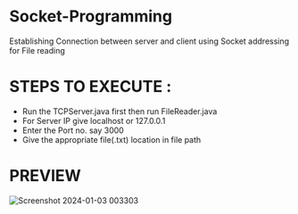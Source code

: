 # Socket-Programming
Establishing Connection between server and client using Socket addressing for File reading

# STEPS TO EXECUTE :

* Run the TCPServer.java first then run FileReader.java
* For Server IP give localhost or 127.0.0.1
* Enter the Port no. say 3000
* Give the appropriate file(.txt) location in file path

# PREVIEW
![Screenshot 2024-01-03 003303](https://github.com/I-Varun/Socket-Programming/assets/121516348/5ba55f51-b359-48ec-8da6-b6875785dcd6)

